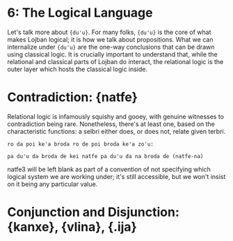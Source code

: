 # 6: The Logical Language

Let's talk more about `{du'u}`. For many folks, `{du'u}` is the core of what
makes Lojban logical; it is how we talk about propositions. What we can
internalize under `{du'u}` are the one-way conclusions that can be drawn
using classical logic. It is crucially important to understand that, while the
relational and classical parts of Lojban do interact, the relational logic is
the outer layer which hosts the classical logic inside.

# Contradiction: {natfe}

Relational logic is infamously squishy and gooey, with genuine witnesses to
contradiction being rare. Nonetheless, there's at least one, based on the
characteristic functions: a selbri either does, or does not, relate given
terbri.

    ro da poi ke'a broda ro de poi broda ke'a zo'u:

    pa du'u da broda de kei natfe pa du'u da na broda de (natfe-na)

natfe3 will be left blank as part of a convention of not specifying which
logical system we are working under; it's still accessible, but we won't
insist on it being any particular value.

# Conjunction and Disjunction: {kanxe}, {vlina}, {.ija}
